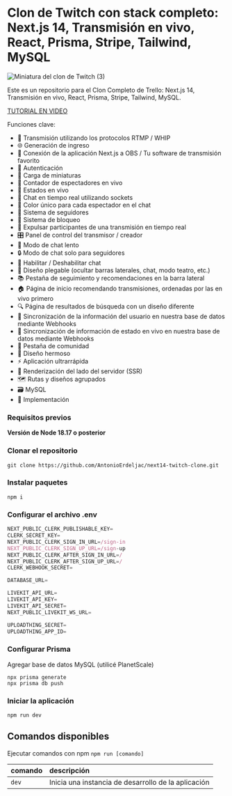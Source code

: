 # Clon de Twitch con stack completo: Next.js 14, Transmisión en vivo, React, Prisma, Stripe, Tailwind, MySQL

![Miniatura del clon de Twitch (3)](https://github.com/AntonioErdeljac/next14-twitch-clone/assets/23248726/6e0153f1-ab30-4924-9f06-13d2f46ff3b5)

Este es un repositorio para el Clon Completo de Trello: Next.js 14, Transmisión en vivo, React, Prisma, Stripe, Tailwind, MySQL.

[TUTORIAL EN VIDEO](https://www.youtube.com/watch?v=a02JAryRPVU)

Funciones clave:

- 📡 Transmisión utilizando los protocolos RTMP / WHIP
- 🌐 Generación de ingreso
- 🔗 Conexión de la aplicación Next.js a OBS / Tu software de transmisión favorito
- 🔐 Autenticación
- 📸 Carga de miniaturas
- 👀 Contador de espectadores en vivo
- 🚦 Estados en vivo
- 💬 Chat en tiempo real utilizando sockets
- 🎨 Color único para cada espectador en el chat
- 👥 Sistema de seguidores
- 🚫 Sistema de bloqueo
- 👢 Expulsar participantes de una transmisión en tiempo real
- 🎛️ Panel de control del transmisor / creador
- 🐢 Modo de chat lento
- 🔒 Modo de chat solo para seguidores
- 📴 Habilitar / Deshabilitar chat
- 🔽 Diseño plegable (ocultar barras laterales, chat, modo teatro, etc.)
- 📚 Pestaña de seguimiento y recomendaciones en la barra lateral
- 🏠 Página de inicio recomendando transmisiones, ordenadas por las en vivo primero
- 🔍 Página de resultados de búsqueda con un diseño diferente
- 🔄 Sincronización de la información del usuario en nuestra base de datos mediante Webhooks
- 📡 Sincronización de información de estado en vivo en nuestra base de datos mediante Webhooks
- 🤝 Pestaña de comunidad
- 🎨 Diseño hermoso
- ⚡ Aplicación ultrarrápida
- 📄 Renderización del lado del servidor (SSR)
- 🗺️ Rutas y diseños agrupados
- 🗃️ MySQL
- 🚀 Implementación

### Requisitos previos

**Versión de Node 18.17 o posterior**

### Clonar el repositorio

```shell
git clone https://github.com/AntonioErdeljac/next14-twitch-clone.git
```

### Instalar paquetes

```shell
npm i
```

### Configurar el archivo .env

```js
NEXT_PUBLIC_CLERK_PUBLISHABLE_KEY=
CLERK_SECRET_KEY=
NEXT_PUBLIC_CLERK_SIGN_IN_URL=/sign-in
NEXT_PUBLIC_CLERK_SIGN_UP_URL=/sign-up
NEXT_PUBLIC_CLERK_AFTER_SIGN_IN_URL=/
NEXT_PUBLIC_CLERK_AFTER_SIGN_UP_URL=/
CLERK_WEBHOOK_SECRET=

DATABASE_URL=

LIVEKIT_API_URL=
LIVEKIT_API_KEY=
LIVEKIT_API_SECRET=
NEXT_PUBLIC_LIVEKIT_WS_URL=

UPLOADTHING_SECRET=
UPLOADTHING_APP_ID=
```

### Configurar Prisma

Agregar base de datos MySQL (utilicé PlanetScale)

```shell
npx prisma generate
npx prisma db push

```

### Iniciar la aplicación

```shell
npm run dev
```

## Comandos disponibles

Ejecutar comandos con npm `npm run [comando]`

| comando | descripción                                         |
| :------ | :-------------------------------------------------- |
| `dev`   | Inicia una instancia de desarrollo de la aplicación |
